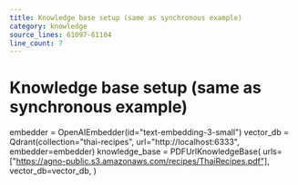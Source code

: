```yaml
---
title: Knowledge base setup (same as synchronous example)
category: knowledge
source_lines: 61097-61104
line_count: 7
---
```


# Knowledge base setup (same as synchronous example)
embedder = OpenAIEmbedder(id="text-embedding-3-small")
vector_db = Qdrant(collection="thai-recipes", url="http://localhost:6333", embedder=embedder)
knowledge_base = PDFUrlKnowledgeBase(
    urls=["https://agno-public.s3.amazonaws.com/recipes/ThaiRecipes.pdf"],
    vector_db=vector_db,
)
